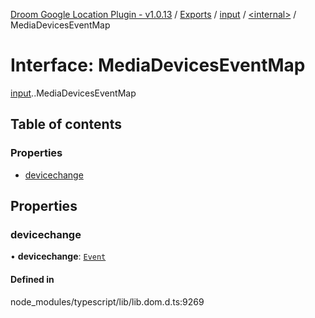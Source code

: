[Droom Google Location Plugin - v1.0.13](../README.md) / [Exports](../modules.md) / [input](../modules/input.md) / [<internal\>](../modules/input._internal_.md) / MediaDevicesEventMap

# Interface: MediaDevicesEventMap

[input](../modules/input.md).[<internal>](../modules/input._internal_.md).MediaDevicesEventMap

## Table of contents

### Properties

- [devicechange](input._internal_.MediaDevicesEventMap.md#devicechange)

## Properties

### devicechange

• **devicechange**: [`Event`](../modules/input._internal_.md#event)

#### Defined in

node_modules/typescript/lib/lib.dom.d.ts:9269
